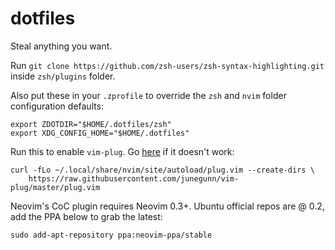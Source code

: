 # dotfiles
Steal anything you want.

Run `git clone https://github.com/zsh-users/zsh-syntax-highlighting.git` inside `zsh/plugins` folder.

Also put these in your `.zprofile` to override the `zsh` and `nvim` folder configuration defaults:

```
export ZDOTDIR="$HOME/.dotfiles/zsh"
export XDG_CONFIG_HOME="$HOME/.dotfiles"
```

Run this to enable `vim-plug`. Go [here](https://github.com/junegunn/vim-plug) if it doesn't work:

```
curl -fLo ~/.local/share/nvim/site/autoload/plug.vim --create-dirs \
    https://raw.githubusercontent.com/junegunn/vim-plug/master/plug.vim
```

Neovim's CoC plugin requires Neovim 0.3+. Ubuntu official repos are @ 0.2, add the PPA below to grab the latest:

```
sudo add-apt-repository ppa:neovim-ppa/stable
```

